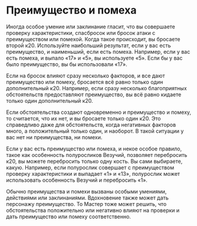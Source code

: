 # Преимущество и помеха

Иногда особое умение или заклинание гласит, что вы совершаете проверку характеристики, спасбросок или бросок атаки с преимуществом или помехой. Когда такое происходит, вы бросаете второй к20. Используйте наибольший результат, если у вас есть преимущество, и наименьший, если есть помеха. Например, если у вас есть помеха, и выпало «17» и «5», вы используете «5». Если бы у вас было преимущество, вы бы использовали «17».

Если на бросок влияют сразу несколько факторов, и все дают преимущество или помеху, бросается всё равно только один дополнительный к20. Например, если сразу несколько благоприятных обстоятельств предоставляют преимущество, вы всё равно кидаете только один дополнительный к20.

Если обстоятельства создают одновременно и преимущество и помеху, то считается, что их нет, и вы бросаете только один к20. Это справедливо даже для обстоятельств, когда негативных факторов много, а положительный только один, и наоборот. В такой ситуации у вас нет ни преимущества, ни помехи.

Если у вас есть преимущество или помеха, и некое особое правило, такое как особенность полуросликов Везучий, позволяет перебросить к20, вы можете перебросить только одну кость. Вы сами выбираете, какую. Например, если полурослик совершает с преимуществом проверку характеристики и выпадает «1» и «13», полурослик может использовать особенность Везучий и перебросить «1».

Обычно преимущества и помехи вызваны особыми умениями, действиями или заклинаниями. Вдохновение также может дать персонажу преимущество. То Мастер тоже может решить, что обстоятельства положительно или негативно влияют на проверки и дать преимущество или помеху соответственно.